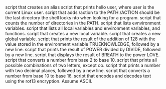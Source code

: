 script that creates an alias
script that prints hello user, where user is the current Linux user.
script that adds /action to the PATH./ACTION should be the last directory the shell looks nto when looking for a program.
script that counts the number of directories in the PATH.
script that lists evnvironment variables.
script that lists all local variables and environment variables, and functions.
script that creates a new local variable.
script that creates a new global variable.
script that prints the result of the addition of 128 with the value stored in the environment variable TRUEKNOWLEDGE, followed by a new line.
script that prints the result of POWER divided by DIVIDE, followed by a new line.
script that displays the result of BREATH to the power LOVE.
script that converts a number from base 2 to base 10.
script that prints all possible combinations of two letters, except oo.
script that prints a number with two decimal places, followed by a new line.
script that converts a number from base 10 to base 16.
script that encodes and decodes text using the rot13 encryption. Assume ASCII.
